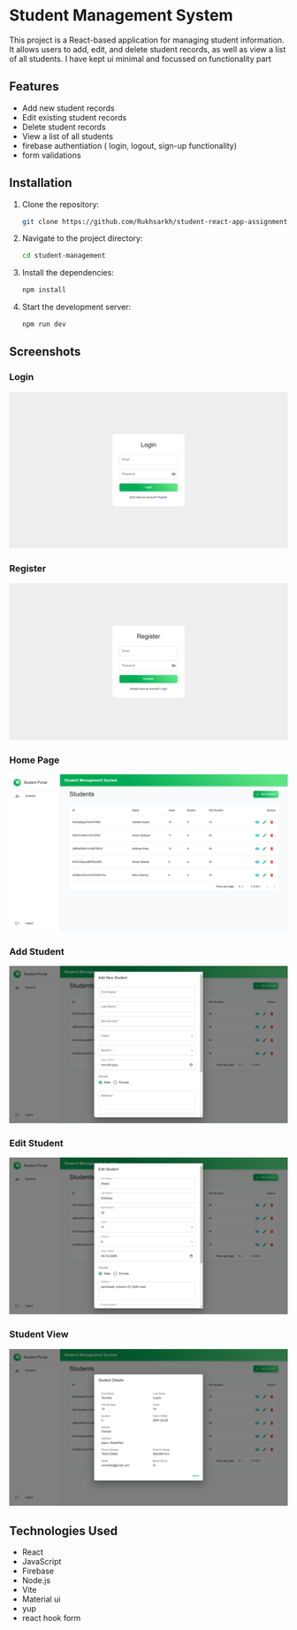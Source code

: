 # Student Management System

This project is a React-based application for managing student information. It allows users to add, edit, and delete student records, as well as view a list of all students. I have kept ui minimal and focussed on functionality part

## Features

- Add new student records
- Edit existing student records
- Delete student records
- View a list of all students
- firebase authentiation ( login, logout, sign-up functionality)
- form validations

## Installation

1. Clone the repository:
   ```bash
   git clone https://github.com/Rukhsarkh/student-react-app-assignment.git
   ```
2. Navigate to the project directory:
   ```bash
   cd student-management
   ```
3. Install the dependencies:
   ```bash
   npm install
   ```
4. Start the development server:
   ```bash
   npm run dev
   ```

## Screenshots

### Login

![Login Page](public/assets/login.png)

### Register

![Register](public/assets/register.png)

### Home Page

![Home Page](public/assets/home.png)

### Add Student

![Add Student](public/assets/StudentAddModal.png)

### Edit Student

![Edit Student](public/assets/StudentEditModal.png)

### Student View

![Student List](public/assets/StudentViewModal.png)

## Technologies Used

- React
- JavaScript
- Firebase
- Node.js
- Vite
- Material ui
- yup
- react hook form
